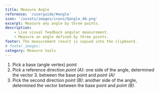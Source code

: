 ```yaml
---
title: Measure Angle
reference: '/userguide/#angle'
icon: '/assets/images/icons/Qangle_48.png'
excerpt: Measure any angle by three points.
description:
    - Live visual feedback angular measurement.
    - Measure an angle defined by three points.
footer: The measurement result is copied into the clipboard.
# footer_images:
category: Measure tools
---
```


1. Pick a base (angle vertex) point
2. Pick a reference direction *point (A)*: one side of the angle, determined the vector 3. between the base point and *point (A)*
3. Pick the second direction *point (B)*: another side of the angle, determined the vector between the base point and *point (B)*.
